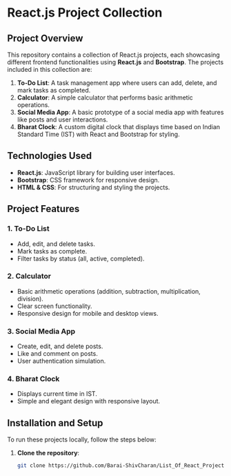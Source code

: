 # React.js Project Collection

## Project Overview

This repository contains a collection of React.js projects, each showcasing different frontend functionalities using **React.js** and **Bootstrap**. The projects included in this collection are:

1. **To-Do List**: A task management app where users can add, delete, and mark tasks as completed.
2. **Calculator**: A simple calculator that performs basic arithmetic operations.
3. **Social Media App**: A basic prototype of a social media app with features like posts and user interactions.
4. **Bharat Clock**: A custom digital clock that displays time based on Indian Standard Time (IST) with React and Bootstrap for styling.

## Technologies Used

- **React.js**: JavaScript library for building user interfaces.
- **Bootstrap**: CSS framework for responsive design.
- **HTML & CSS**: For structuring and styling the projects.
  
## Project Features

### 1. To-Do List
- Add, edit, and delete tasks.
- Mark tasks as complete.
- Filter tasks by status (all, active, completed).

### 2. Calculator
- Basic arithmetic operations (addition, subtraction, multiplication, division).
- Clear screen functionality.
- Responsive design for mobile and desktop views.

### 3. Social Media App
- Create, edit, and delete posts.
- Like and comment on posts.
- User authentication simulation.

### 4. Bharat Clock
- Displays current time in IST.
- Simple and elegant design with responsive layout.

## Installation and Setup

To run these projects locally, follow the steps below:

1. **Clone the repository**:
   ```bash
   git clone https://github.com/Barai-ShivCharan/List_Of_React_Projects.git
